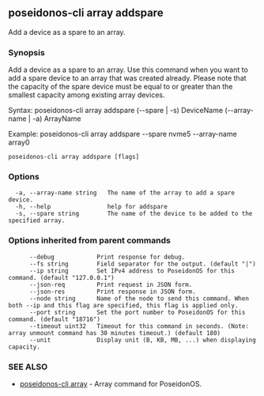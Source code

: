 ## poseidonos-cli array addspare

Add a device as a spare to an array.

### Synopsis


Add a device as a spare to an array. Use this command when you want 
to add a spare device to an array that was created already. 
Please note that the capacity of the spare device must be equal to or greater than the smallest capacity among existing array devices.

Syntax:
	poseidonos-cli array addspare (--spare | -s) DeviceName (--array-name | -a) ArrayName

Example: 
	poseidonos-cli array addspare --spare nvme5 --array-name array0
          

```
poseidonos-cli array addspare [flags]
```

### Options

```
  -a, --array-name string   The name of the array to add a spare device.
  -h, --help                help for addspare
  -s, --spare string        The name of the device to be added to the specified array.
```

### Options inherited from parent commands

```
      --debug            Print response for debug.
      --fs string        Field separator for the output. (default "|")
      --ip string        Set IPv4 address to PoseidonOS for this command. (default "127.0.0.1")
      --json-req         Print request in JSON form.
      --json-res         Print response in JSON form.
      --node string      Name of the node to send this command. When both --ip and this flag are specified, this flag is applied only.
      --port string      Set the port number to PoseidonOS for this command. (default "18716")
      --timeout uint32   Timeout for this command in seconds. (Note: array unmount command has 30 minutes timeout.) (default 180)
      --unit             Display unit (B, KB, MB, ...) when displaying capacity.
```

### SEE ALSO

* [poseidonos-cli array](poseidonos-cli_array.md)	 - Array command for PoseidonOS.

